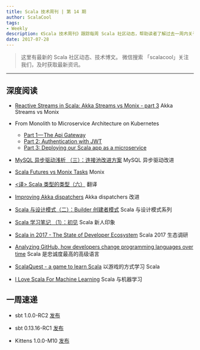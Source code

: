 ```yaml
---
title: Scala 技术周刊 | 第 14 期
author: ScalaCool
tags:
- Weekly
description: 《Scala 技术周刊》跟踪每周 Scala 社区动态，帮助读者了解过去一周内关于 Scala 发生的事情。
date: 2017-07-28
---
```


> 这里有最新的 Scala 社区动态、技术博文。
微信搜索 「scalacool」关注我们，及时获取最新资讯。

***

## 深度阅读

- [Reactive Streams in Scala: Akka Streams vs Monix - part 3](https://softwaremill.com/reactive-streams-in-scala-comparing-akka-streams-and-monix-part-3/)
  Akka Streams vs Monix

- From Monolith to Microservice Architecture on Kubernetes
  - [Part 1 — The Api Gateway](https://medium.com/jeroen-rosenberg/from-monolith-to-microservice-architecture-on-kubernetes-part-1-the-api-gateway-eb82f8c2d10c)
  - [Part 2: Authentication with JWT](https://medium.com/jeroen-rosenberg/from-monolith-to-microservice-architecture-on-kubernetes-part-2-authentication-with-jwt-934ea030923)
  - [Part 3: Deploying our Scala app as a microservice](https://medium.com/jeroen-rosenberg/from-monolith-to-microservice-architecture-on-kubernetes-part-3-deploying-our-scala-app-as-a-d4d799e01ab6)

- [MySQL 异步驱动浅析 （三）：连接池改进方案](http://scala.cool/2017/07/mysql-async-3/)
  MySQL 异步驱动改进

- [Scala Futures vs Monix Tasks](http://www.beyondthelines.net/programming/futures-vs-tasks/)
  Monix

- [<译> Scala 类型的类型（六）](http://scala.cool/2017/07/scala-types-of-types-part-6/)
  翻译

- [Improving Akka dispatchers](https://blog.scalac.io/improving-akka-dispatcher.html)
  Akka dispatchers 改进

- [Scala 与设计模式（二）：Builder 创建者模式](http://scala.cool/2017/07/scala-design-patterns-2/)
  Scala 与设计模式系列

- [Scala 学习笔记 （1）：初见](http://scala.cool/2017/07/scala-learning-1/)
  Scala 新人印象

- [Scala in 2017 - The State of Developer Ecosystem](https://www.jetbrains.com/research/devecosystem-2017/scala/)
  Scala 2017 生态调研

- [Analyzing GitHub, how developers change programming languages over time](https://blog.sourced.tech/post/language_migrations/)
  Scala 是忠诚度最高的高级语言

- [ScalaQuest - a game to learn Scala](https://www.kickstarter.com/projects/andanthor/scalaquest-a-game-to-learn-scala)
  以游戏的方式学习 Scala

- [I Love Scala For Machine Learning](https://www.youtube.com/watch?v=BM-v4p3X8fM)
  Scala 与机器学习


## 一周速递

- sbt 1.0.0-RC2 [发布](http://www.scala-sbt.org/1.0/docs/sbt-1.0-Release-Notes.html)

- sbt 0.13.16-RC1 [发布](http://www.scala-sbt.org/0.13/docs/sbt-0.13-Tech-Previews.html#sbt+0.13.16)

- Kittens 1.0.0-M10 [发布](https://github.com/milessabin/kittens/)

